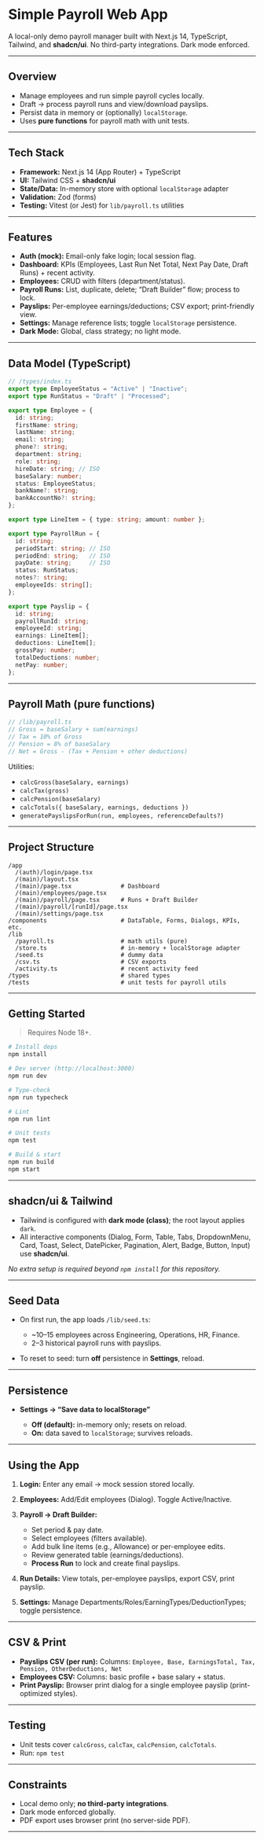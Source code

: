 # Simple Payroll Web App

A local-only demo payroll manager built with Next.js 14, TypeScript, Tailwind, and **shadcn/ui**.
No third-party integrations. Dark mode enforced.

---

## Overview

* Manage employees and run simple payroll cycles locally.
* Draft → process payroll runs and view/download payslips.
* Persist data in memory or (optionally) `localStorage`.
* Uses **pure functions** for payroll math with unit tests.

---

## Tech Stack

* **Framework:** Next.js 14 (App Router) + TypeScript
* **UI:** Tailwind CSS + **shadcn/ui**
* **State/Data:** In-memory store with optional `localStorage` adapter
* **Validation:** Zod (forms)
* **Testing:** Vitest (or Jest) for `lib/payroll.ts` utilities

---

## Features

* **Auth (mock):** Email-only fake login; local session flag.
* **Dashboard:** KPIs (Employees, Last Run Net Total, Next Pay Date, Draft Runs) + recent activity.
* **Employees:** CRUD with filters (department/status).
* **Payroll Runs:** List, duplicate, delete; “Draft Builder” flow; process to lock.
* **Payslips:** Per-employee earnings/deductions; CSV export; print-friendly view.
* **Settings:** Manage reference lists; toggle `localStorage` persistence.
* **Dark Mode:** Global, class strategy; no light mode.

---

## Data Model (TypeScript)

```ts
// /types/index.ts
export type EmployeeStatus = "Active" | "Inactive";
export type RunStatus = "Draft" | "Processed";

export type Employee = {
  id: string;
  firstName: string;
  lastName: string;
  email: string;
  phone?: string;
  department: string;
  role: string;
  hireDate: string; // ISO
  baseSalary: number;
  status: EmployeeStatus;
  bankName?: string;
  bankAccountNo?: string;
};

export type LineItem = { type: string; amount: number };

export type PayrollRun = {
  id: string;
  periodStart: string; // ISO
  periodEnd: string;   // ISO
  payDate: string;     // ISO
  status: RunStatus;
  notes?: string;
  employeeIds: string[];
};

export type Payslip = {
  id: string;
  payrollRunId: string;
  employeeId: string;
  earnings: LineItem[];
  deductions: LineItem[];
  grossPay: number;
  totalDeductions: number;
  netPay: number;
};
```

---

## Payroll Math (pure functions)

```ts
// /lib/payroll.ts
// Gross = baseSalary + sum(earnings)
// Tax = 10% of Gross
// Pension = 8% of baseSalary
// Net = Gross - (Tax + Pension + other deductions)
```

Utilities:

* `calcGross(baseSalary, earnings)`
* `calcTax(gross)`
* `calcPension(baseSalary)`
* `calcTotals({ baseSalary, earnings, deductions })`
* `generatePayslipsForRun(run, employees, referenceDefaults?)`

---

## Project Structure

```
/app
  /(auth)/login/page.tsx
  /(main)/layout.tsx
  /(main)/page.tsx              # Dashboard
  /(main)/employees/page.tsx
  /(main)/payroll/page.tsx      # Runs + Draft Builder
  /(main)/payroll/[runId]/page.tsx
  /(main)/settings/page.tsx
/components                     # DataTable, Forms, Dialogs, KPIs, etc.
/lib
  /payroll.ts                   # math utils (pure)
  /store.ts                     # in-memory + localStorage adapter
  /seed.ts                      # dummy data
  /csv.ts                       # CSV exports
  /activity.ts                  # recent activity feed
/types                          # shared types
/tests                          # unit tests for payroll utils
```

---

## Getting Started

> Requires Node 18+.

```bash
# Install deps
npm install

# Dev server (http://localhost:3000)
npm run dev

# Type-check
npm run typecheck

# Lint
npm run lint

# Unit tests
npm test

# Build & start
npm run build
npm start
```

---

## shadcn/ui & Tailwind

* Tailwind is configured with **dark mode (class)**; the root layout applies `dark`.
* All interactive components (Dialog, Form, Table, Tabs, DropdownMenu, Card, Toast, Select, DatePicker, Pagination, Alert, Badge, Button, Input) use **shadcn/ui**.

*No extra setup is required beyond `npm install` for this repository.*

---

## Seed Data

* On first run, the app loads `/lib/seed.ts`:

  * \~10–15 employees across Engineering, Operations, HR, Finance.
  * 2–3 historical payroll runs with payslips.
* To reset to seed: turn **off** persistence in **Settings**, reload.

---

## Persistence

* **Settings → “Save data to localStorage”**

  * **Off (default):** in-memory only; resets on reload.
  * **On:** data saved to `localStorage`; survives reloads.

---

## Using the App

1. **Login:** Enter any email → mock session stored locally.
2. **Employees:** Add/Edit employees (Dialog). Toggle Active/Inactive.
3. **Payroll → Draft Builder:**

   * Set period & pay date.
   * Select employees (filters available).
   * Add bulk line items (e.g., Allowance) or per-employee edits.
   * Review generated table (earnings/deductions).
   * **Process Run** to lock and create final payslips.
4. **Run Details:** View totals, per-employee payslips, export CSV, print payslip.
5. **Settings:** Manage Departments/Roles/EarningTypes/DeductionTypes; toggle persistence.

---

## CSV & Print

* **Payslips CSV (per run):**
  Columns: `Employee, Base, EarningsTotal, Tax, Pension, OtherDeductions, Net`
* **Employees CSV:**
  Columns: basic profile + base salary + status.
* **Print Payslip:** Browser print dialog for a single employee payslip (print-optimized styles).

---

## Testing

* Unit tests cover `calcGross`, `calcTax`, `calcPension`, `calcTotals`.
* Run: `npm test`

---

## Constraints

* Local demo only; **no third-party integrations**.
* Dark mode enforced globally.
* PDF export uses browser print (no server-side PDF).

---

